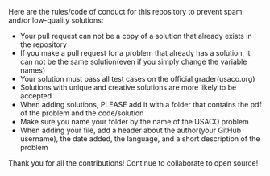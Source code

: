 Here are the rules/code of conduct for this repository to prevent spam and/or low-quality solutions:

* Your pull request can not be a copy of a solution that already exists in the repository
* If you make a pull request for a problem that already has a solution, it can not be the same solution(even if you simply change the variable names)
* Your solution must pass all test cases on the official grader(usaco.org)
* Solutions with unique and creative solutions are more likely to be accepted
* When adding solutions, PLEASE add it with a folder that contains the pdf of the problem and the code/solution
* Make sure you name your folder by the name of the USACO problem
* When adding your file, add a header about the author(your GitHub username), the date added, the language, and a short description of the problem

Thank you for all the contributions! Continue to collaborate to open source!
